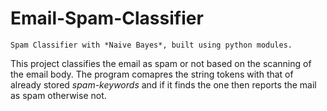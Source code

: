 # Email-Spam-Classifier

    Spam Classifier with *Naive Bayes*, built using python modules.

This project classifies the email as spam or not based on the scanning of the email body. The program comapres the string tokens
with that of already stored *spam-keywords* and if it finds the one then reports the mail as spam otherwise not. 
